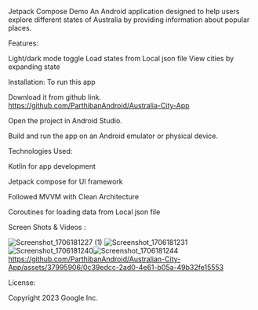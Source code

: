 Jetpack Compose Demo
An Android application designed to help users explore different states of Australia by providing information about popular places.

Features:

Light/dark mode toggle
Load states from Local json file
View cities by expanding state

Installation:
To run this app

Download it from github link.
https://github.com/ParthibanAndroid/Australia-City-App

Open the project in Android Studio.

Build and run the app on an Android emulator or physical device.

Technologies Used:

Kotlin for app development

Jetpack compose for UI framework

Followed MVVM with Clean Architecture

Coroutines for loading data from Local json file

Screen Shots & Videos : 

![Screenshot_1706181227 (1)](https://github.com/ParthibanAndroid/Australian-City-App/assets/37995906/d4c8bcdc-355a-45a7-afc2-942804dfc241)
![Screenshot_1706181231](https://github.com/ParthibanAndroid/Australian-City-App/assets/37995906/99889730-b3c7-464f-bf7f-a4c8ab1de284)![Screenshot_1706181240](https://github.com/ParthibanAndroid/Australian-City-App/assets/37995906/6199bacf-1ab6-4ec9-b1b1-343ed7edea03)![Screenshot_1706181244](https://github.com/ParthibanAndroid/Australian-City-App/assets/37995906/e14ebc70-25fb-470e-a01f-f2f1e27e329b)
https://github.com/ParthibanAndroid/Australian-City-App/assets/37995906/0c39edcc-2ad0-4e61-b05a-49b32fe15553

License:

Copyright 2023 Google Inc.

